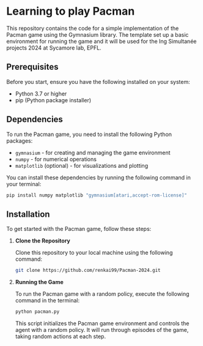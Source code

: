 # Learning to play Pacman

This repository contains the code for a simple implementation of the Pacman game using the Gymnasium library. The template set up a basic environment for running the game and it will be used for the Ing Simultanée projects 2024 at Sycamore lab, EPFL.

## Prerequisites

Before you start, ensure you have the following installed on your system:

- Python 3.7 or higher
- pip (Python package installer)

## Dependencies

To run the Pacman game, you need to install the following Python packages:

- `gymnasium` - for creating and managing the game environment
- `numpy` - for numerical operations
- `matplotlib` (optional) - for visualizations and plotting

You can install these dependencies by running the following command in your terminal:

```bash
pip install numpy matplotlib "gymnasium[atari,accept-rom-license]"
```

## Installation

To get started with the Pacman game, follow these steps:

1. **Clone the Repository**

   Clone this repository to your local machine using the following command:

   ```bash
   git clone https://github.com/renkai99/Pacman-2024.git
   ```

2. **Running the Game**

   To run the Pacman game with a random policy, execute the following command in the terminal:

   ```bash
   python pacman.py
   ```

   This script initializes the Pacman game environment and controls the agent with a random policy. It will run through episodes of the game, taking random actions at each step.
